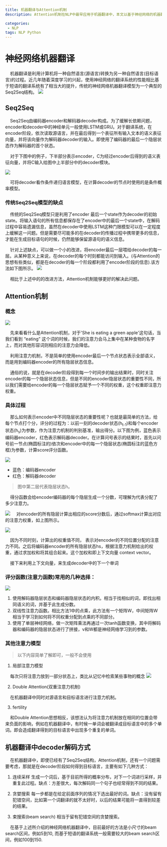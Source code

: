```yaml
---
title: 机器翻译与Attention机制
description: Attention机制在NLP中最早应用于机器翻译中，本文以基于神经网络的机器翻译为例，介绍Seq2Seq模型和Attention机制。

categories:
 - NLP
tags: NLP Python
---
```


# 神经网络机器翻译
&nbsp;&nbsp;&nbsp;&nbsp;机器翻译是利用计算机将一种自然语言(源语言)转换为另一种自然语言(目标语言)的过程。近几年随着深度学习的兴起，使用神经网络的翻译系统的性能相比基于短语的翻译系统有了相当大的提升，传统的神经网络机器翻译模型为一个典型的Seq2Seq结构。
![](https://ws4.sinaimg.cn/large/006tNbRwgy1fxsrlyq8hwj31gt0u0h9z.jpg)

## Seq2Seq
&nbsp;&nbsp;&nbsp;&nbsp;Seq2Seq由编码器encoder和解码器decoder构成。为了缓解长依赖问题，encoder和decoder中的神经单元一般使用LSTM或GRU。对于翻译系统，在encoder阶段，依次读取源语言，并在最后得到一个表征所有输入文本的语义表征向量，并将该向量作为解码器decoder的输入。即使用了编码器的最后一个隐层状态作为解码器的首个状态。

&nbsp;&nbsp;&nbsp;&nbsp;对于下图中的例子，下半部分表示encoder，C为经过encoder后得到的语义表征向量，并将C输入给图中上半部分中的decoder模块。

![](http://cloudpicture.oss-cn-hangzhou.aliyuncs.com/18-12-3/98298919.jpg)

&nbsp;&nbsp;&nbsp;&nbsp;可将decoder看作条件递归语言模型，在计算decoder的节点时使用的是条件概率模型。

### 传统Seq2Seq模型的缺点
&nbsp;&nbsp;&nbsp;&nbsp;传统的Seq2Seq模型只是利用了encoder 最后一个state作为decoder的初始state。将输入语句的所有信息都保存在了encoder中的最后一个state中，在解码过程中容易遗漏信息，虽然在decoder中使用LSTM这种门限模型可以在一定程度上缓解这一问题。但是需要尽可能多的在decoder的传播过程中携带更多的信息，才能在生成目标语句的时候，仍然能够保留源语句的语义信息。

&nbsp;&nbsp;&nbsp;&nbsp;针对上述缺点，可以做一个小的改进，将encoder最后一层喂给decoder的每一层。从某种意义上来说，在decoder的每个时刻都能访问到输入。(与Attention的思想有些类似，都是在decoder的每一个阶段都利用了encoder阶段的信息).该方法如下图所示。
![](https://ws4.sinaimg.cn/large/006tNbRwgy1fxsrweyfgxj317m0fugty.jpg)

&nbsp;&nbsp;&nbsp;&nbsp;相比于上述中的的改进方法，Attention机制能够更好的解决此问题。


## Attention机制
### 概念
![](http://cloudpicture.oss-cn-hangzhou.aliyuncs.com/18-12-3/60316289.jpg)

&nbsp;&nbsp;&nbsp;&nbsp;先来看看什么是Attention机制，对于'She is eating a green apple'这句话，当我们看到 “eating” 这个词的时候，我们的注意力会马上集中在某种食物的名字上，而对其他形容词则相应的注意力会降低。 

&nbsp;&nbsp;&nbsp;&nbsp;利用注意力机制，不是简单的使用encoder最后一个节点状态表示全部语义，而是用到编码器encoder的所有隐层状态信息。

&nbsp;&nbsp;&nbsp;&nbsp;通俗的说，就是在decoder阶段得到每一个时间步的输出结果时，同时关注encoder的每一个隐层状态信息，但是不同的encoder隐层状态的重要性不同，所以我们需要给encoder的每一个隐层状态赋予一个不同的权重，这个权重即注意力权重。

###  具体过程
&nbsp;&nbsp;&nbsp;&nbsp;那么如何表示encoder中不同隐层状态的重要性呢？也就是最简单的方法，给每个节点打个分，评分的过程为：以前一刻的decoder状态(h<sub>t-1</sub>)和每个encoder状态(h<sub>s</sub>)为参数，作为注意力机制的判别基准，输出得分。以下图为例，蓝色表示编码器encoder，红色表示解码器decoder。在计算问号表示的结果时，首先以问号前一节点(椭圆标注的)依次和encoder中的每一个隐层状态(椭圆标注的蓝色方框)为参数，计算score评分函数。

![](https://ws4.sinaimg.cn/large/006tNbRwgy1fxsultkw6lj30vy0pwwhx.jpg)
- 蓝色：编码器encoder
- 红色：解码器decoder

> 图中第二层代表隐层状态h。

&nbsp;&nbsp;&nbsp;&nbsp;得分函数会给encoder编码器的每个隐层生成一个分数，可理解为代表分配了多少注意力。

![](https://ws2.sinaimg.cn/large/006tNbRwgy1fxsun8e1izj30y80k6dhu.jpg)
&nbsp;&nbsp;&nbsp;&nbsp;对encoder的所有隐层计算出相应的score分数后，通过softmax计算出对应的注意力权重，如上图所示。

![](https://ws3.sinaimg.cn/large/006tNbRwgy1fxsuq2j6xrj31bw0r8djz.jpg)

&nbsp;&nbsp;&nbsp;&nbsp;因为不同时刻，计算出的权重值不同， 表示对encoder的不同位置分配的注意力不同。之后将编码器encoder的所有隐层状态hs，根据注意力机制给出的权重，通过求加权和将其组合起来。这个加权和即上下文向量 context vector。

&nbsp;&nbsp;&nbsp;&nbsp;接下来利用上下文向量，来生成decoder中的下一个单词

### 评分函数(注意力函数)常用的几种选择：
![](https://ws3.sinaimg.cn/large/006tNbRwgy1fxsu60opjyj311q0hq42p.jpg)
1. 使用解码器隐层状态和编码器隐层状态的内积。相当于找相似的词，即找出相同语义的词，并基于此生成分数。
2. 双线性注意力函数。相比方法1中的点乘，此方法有一个矩阵W，中间矩阵W相当于学习到如何将不同权重分配到点乘的不同部分。
3. 使用了单层神经网络，做一次矩阵乘法再通过一次tanh函数变换，其中将解码器和编码器的隐层状态进行了拼接，v和W都是神经网络学习到的参数。

### 其他注意力模型
> 以下内容简单了解即可，一般不会使用

1. 局部注意力模型

&nbsp;&nbsp;&nbsp;&nbsp;每次只将注意力放到一部分状态上，类比从记忆中检索某些事物的概念
![](https://ws4.sinaimg.cn/large/006tNbRwgy1fxsui3ijqdj30uc0jk76y.jpg)

2. Double Attention(双重注意力机制)

&nbsp;&nbsp;&nbsp;&nbsp;在机器翻译中同时对源语言和目标语言进行注意力机制。

3. fertility

&nbsp;&nbsp;&nbsp;&nbsp;和Double Attention思想相反，该想法认为将注意力机制放在相同的位置会带来负面的影响，例如在机器翻译中，有时候一单词会被翻译成目标语言中的多个单词。即会造成翻译得到的目标语言中出现多个重复的单词。

## 机器翻译中decoder解码方式
&nbsp;&nbsp;&nbsp;&nbsp;在机器翻译中，即使已经有了Seq2Seq结构，Attention机制，还有一个问题需要考虑，那就是在decoder阶段如何得到目标语言，主要有如下几种方式：

1. 连续采样
生成一个词后，基于目前所得的概率分布，对下一个词进行采样，并重复此过程。缺点：方差很大，每次解码同一个句子也经常得到不同的结果。

2. 贪婪搜索
每一步都是在给定前面序列的情况下选出最好的词。缺点：没有留有犯错空间，比如第一个词翻译的就不太好时，以后的结果可能将一直得到较差的结果。

3. 束搜索(beam search)
相当于留有犯错空间的贪婪搜索。

&nbsp;&nbsp;&nbsp;&nbsp;在基于上述所介绍的神经网络机器翻译中，目前最好的方法是小尺寸的beam search区间，例如5到10, 而基于短语的翻译系统一般需要较大的beam search区间，例如100到150.
